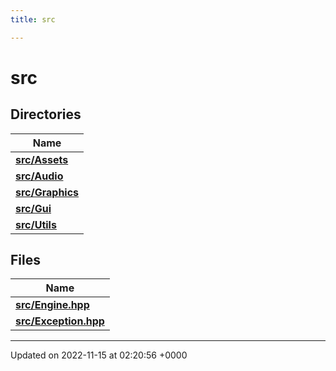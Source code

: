```yaml
---
title: src

---
```


# src



## Directories

| Name           |
| -------------- |
| **[src/Assets](/files/dir_e0c1ede47f21c4a643a1257f949f98e0.md#dir-src/assets)**  |
| **[src/Audio](/files/dir_c64386e93f356b78d4612c7b7741707c.md#dir-src/audio)**  |
| **[src/Graphics](/files/dir_3419e189e460663ec2c964233bf8dcd6.md#dir-src/graphics)**  |
| **[src/Gui](/files/dir_b5ac5e964c12a6b13a9d28feb9f3d3ed.md#dir-src/gui)**  |
| **[src/Utils](/files/dir_a7363e98f9e0bdd87618633653859815.md#dir-src/utils)**  |

## Files

| Name           |
| -------------- |
| **[src/Engine.hpp](/files/Engine_8hpp.md#file-engine.hpp)**  |
| **[src/Exception.hpp](/files/Exception_8hpp.md#file-exception.hpp)**  |






-------------------------------

Updated on 2022-11-15 at 02:20:56 +0000
